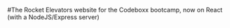 #The Rocket Elevators website for the Codeboxx bootcamp, now on React (with a NodeJS/Express server)
